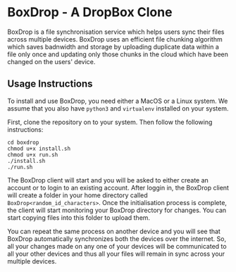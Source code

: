 # BoxDrop - A DropBox Clone

BoxDrop is a file synchronisation service which helps users sync their files across multiple devices. BoxDrop uses an efficient file chunking algorithm which saves badnwidth and storage by uploading duplicate data within a file only once and updating only those chunks in the cloud which have been changed on the users' device.

## Usage Instructions

To install and use BoxDrop, you need either a MacOS or a Linux system. We assume that you also have `python3` and `virtualenv` installed on your system.

First, clone the repository on to your system. Then follow the following instructions:

```
cd boxdrop
chmod u+x install.sh
chmod u+x run.sh
./install.sh
./run.sh
```

The BoxDrop client will start and you will be asked to either create an account or to login to an existing account. After loggin in, the BoxDrop client will create a folder in your home directory called `BoxDrop<random_id_characters>`. Once the initialisation process is complete, the client will start monitoring your BoxDrop directory for changes. You can start copying files into this folder to upload them.

You can repeat the same process on another device and you will see that BoxDrop automatically synchronizes both the devices over the internet. So, all your changes made on any one of your devices will be communicated to all your other devices and thus all your files will remain in sync across your multiple devices.